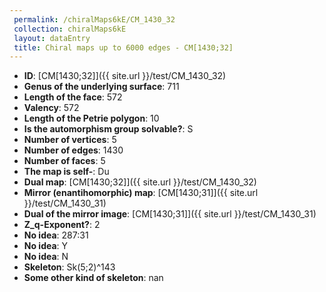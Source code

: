 ```yaml
--- 
 permalink: /chiralMaps6kE/CM_1430_32 
 collection: chiralMaps6kE
 layout: dataEntry
 title: Chiral maps up to 6000 edges - CM[1430;32]
---
```


- **ID**: [CM[1430;32]]({{ site.url }}/test/CM_1430_32)
- **Genus of the underlying surface**: 711
- **Length of the face**: 572
- **Valency**: 572
- **Length of the Petrie polygon**: 10
- **Is the automorphism group solvable?**: S
- **Number of vertices**: 5
- **Number of edges**: 1430
- **Number of faces**: 5
- **The map is self-**: Du
- **Dual map**: [CM[1430;32]]({{ site.url }}/test/CM_1430_32)
- **Mirror (enantihomorphic) map**: [CM[1430;31]]({{ site.url }}/test/CM_1430_31)
- **Dual of the mirror image**: [CM[1430;31]]({{ site.url }}/test/CM_1430_31)
- **Z_q-Exponent?**: 2
- **No idea**:  287:31
- **No idea**: Y
- **No idea**: N
- **Skeleton**: Sk(5;2)^143
- **Some other kind of skeleton**: nan
